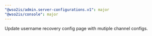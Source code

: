```yaml
---
"@wso2is/admin.server-configurations.v1": major
"@wso2is/console": major
---
```


Update username recovery config page with mutiple channel configs.
